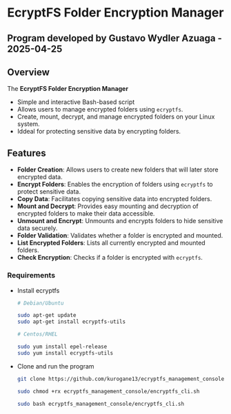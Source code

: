 # EcryptFS Folder Encryption Manager

## Program developed by Gustavo Wydler Azuaga - 2025-04-25


## Overview

The **EcryptFS Folder Encryption Manager**

- Simple and interactive Bash-based script
- Allows users to manage encrypted folders using `ecryptfs`. 
- Create, mount, decrypt, and manage encrypted folders on your Linux system. 
- Iddeal for protecting sensitive data by encrypting folders.

## Features

- **Folder Creation**: Allows users to create new folders that will later store encrypted data.
- **Encrypt Folders**: Enables the encryption of folders using `ecryptfs` to protect sensitive data.
- **Copy Data**: Facilitates copying sensitive data into encrypted folders.
- **Mount and Decrypt**: Provides easy mounting and decryption of encrypted folders to make their data accessible.
- **Unmount and Encrypt**: Unmounts and encrypts folders to hide sensitive data securely.
- **Folder Validation**: Validates whether a folder is encrypted and mounted.
- **List Encrypted Folders**: Lists all currently encrypted and mounted folders.
- **Check Encryption**: Checks if a folder is encrypted with `ecryptfs`.

### Requirements

- Install ecryptfs

  ```bash
  # Debian/Ubuntu
  
  sudo apt-get update
  sudo apt-get install ecryptfs-utils

  # Centos/RHEL

  sudo yum install epel-release
  sudo yum install ecryptfs-utils
  ```

- Clone and run the program

  ```bash
  git clone https://github.com/kurogane13/ecryptfs_management_console.git

  sudo chmod +rx ecryptfs_management_console/encryptfs_cli.sh

  sudo bash ecryptfs_management_console/encryptfs_cli.sh
  ```
